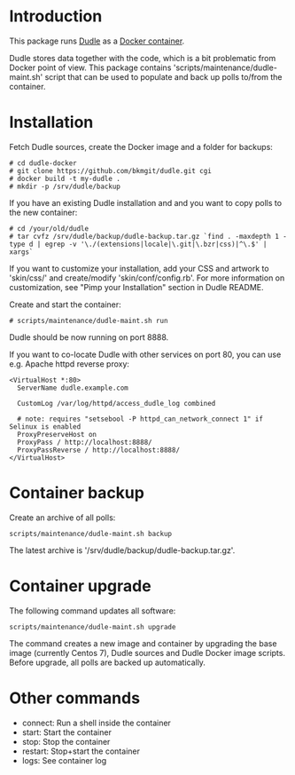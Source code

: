 Introduction
============

This package runs [Dudle](https://dudle.inf.tu-dresden.de/) as a [Docker container](https://www.docker.com/).

Dudle stores data together with the code, which is a bit problematic from Docker point of view. This package contains 'scripts/maintenance/dudle-maint.sh' script that can be used to populate and back up polls to/from the container.

Installation
============

Fetch Dudle sources, create the Docker image and a folder for backups:

    # cd dudle-docker
    # git clone https://github.com/bkmgit/dudle.git cgi
    # docker build -t my-dudle .
    # mkdir -p /srv/dudle/backup

If you have an existing Dudle installation and and you want to copy polls to the new container:

    # cd /your/old/dudle
    # tar cvfz /srv/dudle/backup/dudle-backup.tar.gz `find . -maxdepth 1 -type d | egrep -v '\./(extensions|locale|\.git|\.bzr|css)|^\.$' | xargs`

If you want to customize your installation, add your CSS and artwork to 'skin/css/' and create/modify 'skin/conf/config.rb'. For more information on customization, see "Pimp your Installation" section in Dudle README.

Create and start the container:

    # scripts/maintenance/dudle-maint.sh run

Dudle should be now running on port 8888.

If you want to co-locate Dudle with other services on port 80, you can use e.g. Apache httpd reverse proxy:

    <VirtualHost *:80>
      ServerName dudle.example.com

      CustomLog /var/log/httpd/access_dudle_log combined

      # note: requires "setsebool -P httpd_can_network_connect 1" if Selinux is enabled
      ProxyPreserveHost on
      ProxyPass / http://localhost:8888/
      ProxyPassReverse / http://localhost:8888/
    </VirtualHost>

Container backup
================

Create an archive of all polls:

    scripts/maintenance/dudle-maint.sh backup

The latest archive is '/srv/dudle/backup/dudle-backup.tar.gz'.

Container upgrade
=================

The following command updates all software:

    scripts/maintenance/dudle-maint.sh upgrade

The command creates a new image and container by upgrading the base image (currently Centos 7), Dudle sources and Dudle Docker image scripts. Before upgrade, all polls are backed up automatically.

Other commands
==============

* connect: Run a shell inside the container
* start: Start the container
* stop: Stop the container
* restart: Stop+start the container
* logs: See container log

